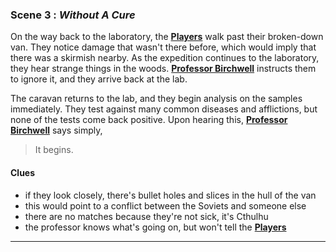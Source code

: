 
### Scene 3 : *Without A Cure* ###

On the way back to the laboratory, the **[Players][]** walk past their broken-down van.
They notice damage that wasn't there before, which would imply that there was a skirmish nearby.
As the expedition continues to the laboratory, they hear strange things in the woods.
**[Professor Birchwell][]** instructs them to ignore it, and they arrive back at the lab.

The caravan returns to the lab, and they begin analysis on the samples immediately.
They test against many common diseases and afflictions, but none of the tests come back positive.
Upon hearing this, **[Professor Birchwell][]** says simply,

> It begins.


#### Clues ####
- if they look closely, there's bullet holes and slices in the hull of the van
- this would point to a conflict between the Soviets and someone else
- there are no matches because they're not sick, it's Cthulhu
- the professor knows what's going on, but won't tell the **[Players][]**

---

[players]: <https://github.com/evan-erdos/trail-of-cthulhu/blob/master/outline/characters/players.md>
[professor birchwell]: <https://github.com/evan-erdos/trail-of-cthulhu/blob/master/outline/characters/birchwell.md>
